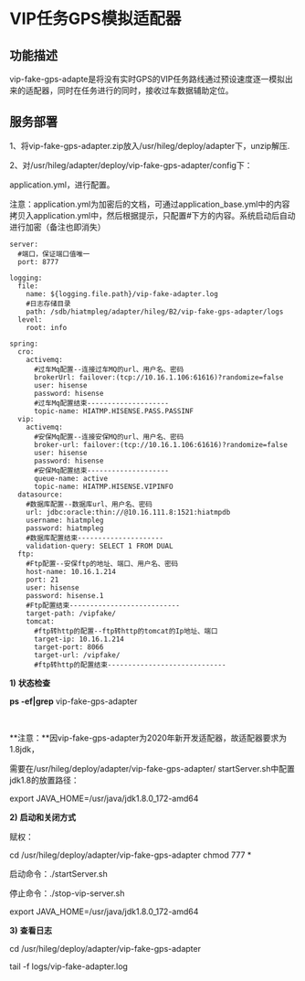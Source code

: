 # VIP任务GPS模拟适配器

## 功能描述

vip-fake-gps-adapte是将没有实时GPS的VIP任务路线通过预设速度逐一模拟出来的适配器，同时在任务进行的同时，接收过车数据辅助定位。

##  服务部署

1、将vip-fake-gps-adapter.zip放入/usr/hileg/deploy/adapter下，unzip解压.

2、对/usr/hileg/adapter/deploy/vip-fake-gps-adapter/config下：

application.yml，进行配置。

注意：application.yml为加密后的文档，可通过application_base.yml中的内容拷贝入application.yml中，然后根据提示，只配置#下方的内容。系统启动后自动进行加密（备注也即消失）

```properties
server:
  #端口，保证端口值唯一
  port: 8777

logging:
  file:
    name: ${logging.file.path}/vip-fake-adapter.log
    #日志存储目录
    path: /sdb/hiatmpleg/adapter/hileg/B2/vip-fake-gps-adapter/logs
  level:
    root: info

spring:
  cro:
    activemq:
      #过车Mq配置--连接过车MQ的url、用户名、密码
      brokerUrl: failover:(tcp://10.16.1.106:61616)?randomize=false
      user: hisense
      password: hisense
      #过车Mq配置结束--------------------
      topic-name: HIATMP.HISENSE.PASS.PASSINF
  vip:
    activemq:
      #安保Mq配置--连接安保MQ的url、用户名、密码
      broker-url: failover:(tcp://10.16.1.106:61616)?randomize=false
      user: hisense
      password: hisense
      #安保Mq配置结束--------------------
      queue-name: active
      topic-name: HIATMP.HISENSE.VIPINFO
  datasource:
    #数据库配置--数据库url、用户名、密码
    url: jdbc:oracle:thin://@10.16.111.8:1521:hiatmpdb
    username: hiatmpleg
    password: hiatmpleg
    #数据库配置结束---------------------
    validation-query: SELECT 1 FROM DUAL
  ftp:
    #Ftp配置--安保ftp的地址、端口、用户名、密码
    host-name: 10.16.1.214
    port: 21
    user: hisense
    password: hisense.1
    #Ftp配置结束---------------------------
    target-path: /vipfake/
    tomcat:
      #ftp转http的配置--ftp转http的tomcat的Ip地址、端口
      target-ip: 10.16.1.214
      target-port: 8066
      target-url: /vipfake/
      #ftp转http的配置结束-----------------------------

```

   

**1)**  **状态检查**

**ps -ef|grep** vip-fake-gps-adapter

​             

**注意：**因vip-fake-gps-adapter为2020年新开发适配器，故适配器要求为1.8jdk，

需要在/usr/hileg/deploy/adapter/vip-fake-gps-adapter/ startServer.sh中配置jdk1.8的放置路径：

   export   JAVA_HOME=/usr/java/jdk1.8.0_172-amd64                                        



**2)**  **启动和关闭方式**

赋权：

   cd /usr/hileg/deploy/adapter/vip-fake-gps-adapter   chmod 777 *   

启动命令：./startServer.sh

停止命令：./stop-vip-server.sh

 

   export   JAVA_HOME=/usr/java/jdk1.8.0_172-amd64   

   

**3)**  **查看日志**

cd /usr/hileg/deploy/adapter/vip-fake-gps-adapter

tail -f logs/vip-fake-adapter.log

   